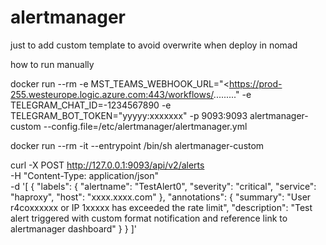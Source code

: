 # alertmanager

just to add custom template to avoid overwrite when deploy in nomad

how to run manually

docker run --rm -e MST_TEAMS_WEBHOOK_URL="<https://prod-255.westeurope.logic.azure.com:443/workflows/........." -e TELEGRAM_CHAT_ID=-1234567890 -e TELEGRAM_BOT_TOKEN="yyyyy:xxxxxxx" -p 9093:9093 alertmanager-custom --config.file=/etc/alertmanager/alertmanager.yml

docker run --rm -it --entrypoint /bin/sh alertmanager-custom



curl -X POST <http://127.0.0.1:9093/api/v2/alerts> \
  -H "Content-Type: application/json" \
  -d '[
        {
          "labels": {
            "alertname": "TestAlert0",
            "severity": "critical",
            "service": "haproxy",
            "host": "xxxx.xxxx.com"
          },
          "annotations": {
            "summary": "User r4coxxxxxx or IP 1xxxxx has exceeded the rate limit",
            "description": "Test alert triggered with custom format notification and reference link to alertmanager dashboard"
          }
        }
      ]'
